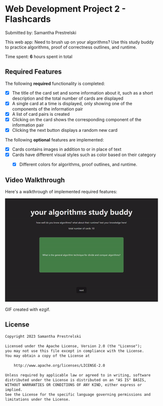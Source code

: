 # Web Development Project 2 - Flashcards

Submitted by: Samantha Prestrelski

This web app: Need to brush up on your algorithms? Use this study buddy to practice algorithms, proof of correctness outlines, and runtime.

Time spent: **6** hours spent in total

## Required Features

The following **required** functionality is completed:

- [X] The title of the card set and some information about it, such as a short description and the total number of cards are displayed
- [X] A single card at a time is displayed, only showing one of the components of the information pair
- [X] A list of card pairs is created
- [X] Clicking on the card shows the corresponding component of the information pair
- [X] Clicking the next button displays a random new card

The following **optional** features are implemented:

- [X] Cards contains images in addition to or in place of text
- [X] Cards have different visual styles such as color based on their category
  - [X] Different colors for algorithms, proof outlines, and runtime.


## Video Walkthrough

Here's a walkthrough of implemented required features:

<img src='https://github.com/sprestrelski/flashcards/blob/main/flashcards.gif' title='Video Walkthrough' width='' alt='Video Walkthrough' />

GIF created with ezgif.

## License

    Copyright 2023 Samantha Prestrelski

    Licensed under the Apache License, Version 2.0 (the "License");
    you may not use this file except in compliance with the License.
    You may obtain a copy of the License at

        http://www.apache.org/licenses/LICENSE-2.0

    Unless required by applicable law or agreed to in writing, software
    distributed under the License is distributed on an "AS IS" BASIS,
    WITHOUT WARRANTIES OR CONDITIONS OF ANY KIND, either express or implied.
    See the License for the specific language governing permissions and
    limitations under the License.
